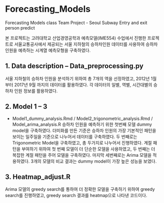 # Forecasting_Models
Forecasting Models class Team Project - Seoul Subway Entry and exit person predict

본 프로젝트는 고려대학교 산업경영공학과 예측모델(IME554) 수업에서 진행한 프로젝트로 서울교통공사에서 제공되는 서울 지하철의 승하차인원 데이터를 사용하여 승하차 인원을 예측하는 시계열 예측모형을 구축하였다.

## 1. Data description – Data_preprocessing.py
서울 지하철의 승하차 인원을 분석하기 위하여 총 7개의 역을 선정하였고, 2012년 1월 부터 2017년 9월 까지의 데이터를 활용하였다. 각 데이터의 일별, 역별, 시간대별의 승하차 인원 정보를 활용하였다.

## 2. Model 1 – 3
- Model1_dummy_analysis.Rmd / Model2_trigonometric_analysis.Rmd / Model_arima_analysis.R
승하차 인원을 예측하기 위한 첫번째 모델 dummy model을 구축하였다. 더미화를 만든 기준은 승하차 인원의 가장 기본적인 패턴을 보이는 일주일을 기준으로 나누어서 데이터를 구축하였다. 두 번째로는 Trigonometric Model을 구축하였고, 총 두가지로 나누어서 진행하였다. 계절 패턴을 부여하기 위하여 첫 번째 모델이 더 단순한 모델을 사용하였고, 두 번째는 더 복잡한 계절 패턴을 주어 모델을 구축하였다. 마지막 세번째로는 Arima 모델을 적용하였다. 3개의 모델의 비교 결과는 dummy model이 가장 높은 성능을 보였다.

## 3. Heatmap_adjust.R
Arima 모델의 greedy search를 통하여 더 정확한 모델을 구축하기 위하여 greedy search를 진행하였고, greedy search 결과를 heatmap으로 나타낸 코드이다.
